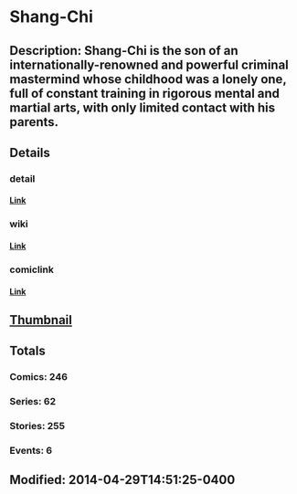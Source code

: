 # Shang-Chi
## Description: Shang-Chi is the son of an internationally-renowned and powerful criminal mastermind whose childhood was a lonely one, full of constant training in rigorous mental and martial arts, with only limited contact with his parents.
## Details
### detail
#### [Link](http://marvel.com/comics/characters/1009577/shang-chi?utm_campaign=apiRef&utm_source=225578a89fc76f3d20fbffda5d17a88d)
### wiki
#### [Link](http://marvel.com/universe/Shang-Chi?utm_campaign=apiRef&utm_source=225578a89fc76f3d20fbffda5d17a88d)
### comiclink
#### [Link](http://marvel.com/comics/characters/1009577/shang-chi?utm_campaign=apiRef&utm_source=225578a89fc76f3d20fbffda5d17a88d)
## [Thumbnail](http://i.annihil.us/u/prod/marvel/i/mg/3/20/535ff3b116209.jpg)
## Totals
### Comics: 246
### Series: 62
### Stories: 255
### Events: 6
## Modified: 2014-04-29T14:51:25-0400